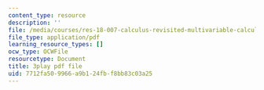 ```yaml
---
content_type: resource
description: ''
file: /media/courses/res-18-007-calculus-revisited-multivariable-calculus-fall-2011/7712fa509966a9b124fbf8bb83c03a25_NxbJzEMCU.pdf
file_type: application/pdf
learning_resource_types: []
ocw_type: OCWFile
resourcetype: Document
title: 3play pdf file
uid: 7712fa50-9966-a9b1-24fb-f8bb83c03a25
---
```

